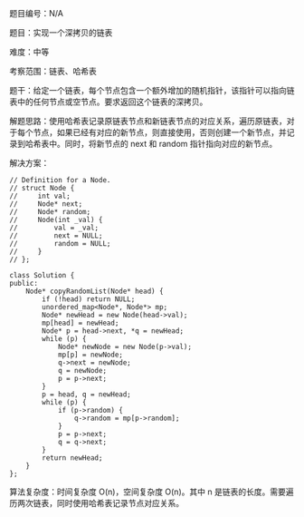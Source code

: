 题目编号：N/A

题目：实现一个深拷贝的链表

难度：中等

考察范围：链表、哈希表

题干：给定一个链表，每个节点包含一个额外增加的随机指针，该指针可以指向链表中的任何节点或空节点。要求返回这个链表的深拷贝。

解题思路：使用哈希表记录原链表节点和新链表节点的对应关系，遍历原链表，对于每个节点，如果已经有对应的新节点，则直接使用，否则创建一个新节点，并记录到哈希表中。同时，将新节点的 next 和 random 指针指向对应的新节点。

解决方案：

```solidity
// Definition for a Node.
// struct Node {
//     int val;
//     Node* next;
//     Node* random;
//     Node(int _val) {
//         val = _val;
//         next = NULL;
//         random = NULL;
//     }
// };

class Solution {
public:
    Node* copyRandomList(Node* head) {
        if (!head) return NULL;
        unordered_map<Node*, Node*> mp;
        Node* newHead = new Node(head->val);
        mp[head] = newHead;
        Node* p = head->next, *q = newHead;
        while (p) {
            Node* newNode = new Node(p->val);
            mp[p] = newNode;
            q->next = newNode;
            q = newNode;
            p = p->next;
        }
        p = head, q = newHead;
        while (p) {
            if (p->random) {
                q->random = mp[p->random];
            }
            p = p->next;
            q = q->next;
        }
        return newHead;
    }
};
```

算法复杂度：时间复杂度 O(n)，空间复杂度 O(n)。其中 n 是链表的长度。需要遍历两次链表，同时使用哈希表记录节点对应关系。